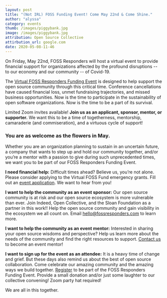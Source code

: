 ```yaml
---
layout: post
title: "(Not IRL) FOSS Funding Event! Come May 22nd & Come Shine."
author: "alyssa"
category: events
thumb: /images/piggybank.jpg
image: /images/piggybank.jpg
attribution: Open Source Collective
attirbution_url: google.com
date: 2020-05-08-11-46
---
```


On Friday, May 22nd, FOSS Responders will host a virtual event to provide financial support for organizations affected by the profound disruptions -- to our economy and our community -- of Covid-19.

The [Virtual FOSS Responders Funding Event](https://opencollective.com/foss-responders/events/virtual-funding-event-q2-2020-4edd1e3a) is designed to help support the open source community through this critical time. Conference cancellations have caused financial loss, unmet fundraising trajectories, and missed business opportunities. Now is the time to participate in the sustainability of open software organizations. Now is the time to be a part of its survival. 

Limited Zoom invites available! **Join us as an applicant, sponsor, mentor, or supporter.** We want this to be a time of togetherness, mentorship, camaraderie (and commiseration), and a virtuous cycle of support! 

### You are as welcome as the flowers in May.     

Whether you are an organization planning to sustain in an uncertain future, a company that wants to step up and hold our community together, and/or you’re a mentor with a passion to give during such unprecedented times, we want you to be part of our FOSS Responders Funding Event. 

**I need financial help:** Difficult times ahead? Believe us, you’re not alone. Please consider applying to the Virtual FOSS Fund emergency grants. Fill out an [event application](https://docs.google.com/forms/d/e/1FAIpQLSeo7NwDVs9O1JJ9cVZmypEiw50lEuot7gu3-dqOswr2dazUzg/viewform). We want to hear from you!

**I want to help the community as an event sponsor:** Our open source community is at risk and our open source ecosystem is more vulnerable than ever. Join Indeed, Open Collective, and the Sloan Foundation as a partner in this work!!  Help the open source community and gain visibility in the ecosystem we all count on. Email [hello@fossresponders.com](mailto:hello@fossresponders.com) to learn more.

**I want to help the community as an event mentor:** Interested in sharing your open source wisdoms and perspective? Help us learn more about the needs of the community and find the right resources to support. [Contact us](mailto:hello@fossresponders.com) to become an event mentor!

**I want to sign up for the event as an attendee:** It is a heavy time of change and grief. But these days also remind us about the best of open source collaboration. Come celebrate our amazing community and the amazing ways we build together. [Register](https://opencollective.com/foss-responders/events/virtual-funding-event-q2-2020-4edd1e3a) to be part of the FOSS Responders Funding Event. Provide a small donation and/or just some laughter to our collective convening! Zoom party hat required! 

We are all in this together.
